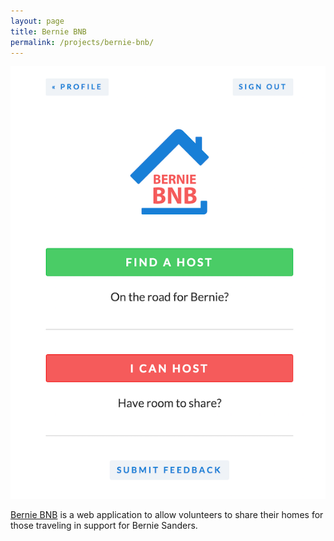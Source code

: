 ```yaml
---
layout: page
title: Bernie BNB
permalink: /projects/bernie-bnb/
---
```


<img src="/img/bernie-bnb.png" alt="Bernie BNB" />

[Bernie BNB](http://www.berniebnb.com) is a web application to allow volunteers to share their homes for those traveling in support for Bernie Sanders.
